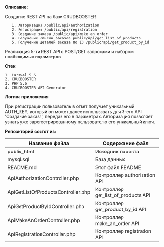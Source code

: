 **Описание:**

 Создание REST API на базе CRUDBOOSTER
 
       1. Авторизация /public/api/authorization 
       2. Регистрация /public/api/registration 
       3. Создание заказа /public/api/make_an_order 
       4. Получение списка заказов public/api/get_list_of_products 
       5. Получение деталей заказа по ID /public/api/get_product_by_id 
       
Реализация 5-ти REST API с POST/GET запросами и набором необходимых параметров

**Стек**

    1. Laravel 5.6
    2. CRUDBOOSTER
    3. PHP 5.6
    4. CRUDBOOSTER API Generator

**Логика приложения**

При регистрации пользователь в ответ получает уникальный AUTH_KEY, который он может далее использовать для 3-его API 'Создание заказа', передав его в параметрах. Авторизация позволяет узнать уже зарегестрированному пользователю его уникальный ключ.


**Репозиторий состот из:**

Название файла  | Содержание файл
----------------|---------------------
public_html     | Исходник проекта
mysql.sql | База данных
README.md  | Этот файл README
ApiAuthorizationController.php  | Контроллер authorization API
ApiGetListOfProductsController.php  | Контроллер get_list_of_products API
ApiGetProductByIdController.php  | Контроллер get_product_by_id API
ApiMakeAnOrderController.php | Контроллер make_an_order API
ApiRegistrationController.php | Контроллер registration API
